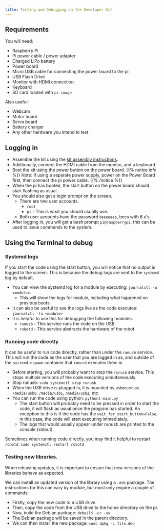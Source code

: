 ```yaml
---
title: Testing and Debugging on the Developer Kit
---
```


## Requirements

You will need:

- Raspberry Pi
- Pi power cable / power adapter
- Charged LiPo battery
- Power board
- Micro USB cable for connecting the power board to the pi
- USB Flash Drive
- Monitor with HDMI connection
- Keyboard
- SD card loaded with `pi-image`

Also useful:

- Webcam
- Motor board
- Servo board
- Battery charger
- Any other hardware you intend to test

## Logging in

- Assemble the kit using the [kit assembly instructions](https://docs.sourcebots.org/tutorials/kit-assembly/).
- Additionally, connect the HDMI cable from the monitor, and a keyboard.
- Boot the kit using the power button on the power board.
{{% notice info %}} Note: If using a separate power supply, power on the Power Board first, then connect the pi power cable. {{% /notice %}}
- When the pi has booted, the start button on the power board should start flashing as usual.
- You should also get a login prompt on the screen.
    - There are two user accounts.
        - `root`
        - `pi` - This is what you should usually use.
    - Both user accounts have the password `beeeeees`, bees with 6 `e`'s.
- After logging in, you will get a bash prompt `pi@raspberrypi`, this can be used to issue commands to the system.

## Using the Terminal to debug

### Systemd logs

If you start the code using the start button, you will notice that no output is logged to the screen. This is because the debug logs are sent to the `systemd` log by default.

- You can view the systemd log for a module by executing: `journalctl -u <module>`.
    - This will show the logs for module, including what happened on previous boots.
- It can also be useful to see the logs live as the code executes: `journalctl -fu <module>`
- It is helpful to use this for debugging the following modules:
    - `runusb` - This service runs the code on the USB
    - `robotd` - This service abstracts the hardware of the robot.

### Running code directly

It can be useful to run code directly, rather than under the `runusb` service. This will run the code as the user that you are logged in as, and outside of the `systemd-nspawn` container that `runusb` executes them in.

- Before starting, you will probably want to stop the `runusb` service. This stops multiple versions of the code executing simultaneously.
- Stop runusb: `sudo systemctl stop runusb`
- When the USB drive is plugged in, it is mounted by `usbmount` as `/media/usb0`, `/media/usb1`, `/media/usb2`, etc.
- You can run the code using python: `python3 main.py`
    - The start button will probably need to be pressed in order to start the code, it will flash as usual once the program has started. An exception to this is if the code has the `wait_for_start_button=False`, in this case, the code will start executing immediately. 
    - The logs that would usually appear under runusb are printed to the console (stdout).

Sometimes when running code directly, you may find it helpful to restart `robotd`: `sudo systemctl restart robotd`

### Testing new libraries.

When releasing updates, it is important to ensure that new versions of the libraries behave as expected.

We can install an updated version of the library using a `.deb` package. The instructions for this can vary by module, but most only require a couple of commands:

- Firstly, copy the new code to a USB drive.
- Then, copy the code from the USB drive to the home directory on the pi.
- Now, build the Debian package: `debuild -uc -us`
- The Debian package will be saved in the parent directory.
- We can then install the new package: `sudo dpkg -i file.deb`
